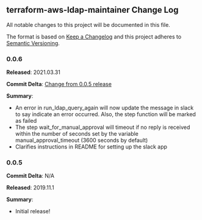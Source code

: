 ## terraform-aws-ldap-maintainer Change Log

All notable changes to this project will be documented in this file.

The format is based on [Keep a Changelog](http://keepachangelog.com/) and this project adheres to [Semantic Versioning](http://semver.org/).

### 0.0.6

**Released**: 2021.03.31

**Commit Delta**: [Change from 0.0.5 release](https://github.com/plus3it/terraform-aws-ldap-maintainer/compare/0.0.5...0.0.6)

**Summary**:

*   An error in run_ldap_query_again will now update the message in slack to say
    indicate an error occurred. Also, the step function will be marked as failed
*   The step wait_for_manual_approval will timeout if no reply is received within
    the number of seconds set by the variable manual_approval_timeout (3600 seconds
    by default)
*   Clarifies instructions in README for setting up the slack app

### 0.0.5

**Commit Delta**: N/A

**Released**: 2019.11.1

**Summary**:

*   Initial release!
